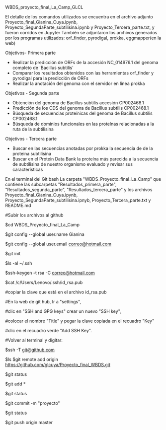 WBDS_proyecto_final_La_Camp_GLCL



El detalle de los comandos utilizados se encuentra en el archivo adjunto Proyecto_final_Gianina_Cuya.ipynb, Proyecto_SegundaParte_subtilisina.ipynb
y Proyecto_Tercera_parte.txt, y fueron corridos en Jupyter 
También se adjuntaron los archivos generados por los programas utilizados: orf_finder, pyrodigal, prokka, eggmapper(en la web)


Objetivos- Primera parte

- Realizar la predicción de ORFs de la accesión NC_014976.1 del genoma completo de 'Bacillus subtilis'
- Comparar los resultados obtenidos con las herramientas orf_finder y pyrodigal para la predicción de ORFs
- Realizar la anotación del genoma con el servidor en línea prokka

Objetivos - Segunda parte

- Obtención del genoma de Bacillus subtilis accesión CP002468.1
- Predicción de los CDS del genoma de Bacillus subtilis CP002468.1
- Búsqueda de secuencias proteínicas del genoma de Bacillus subtilis CP002468.1
- Búsqueda de dominios funcionales en las proteínas relacionadas a la ruta de la subtilisina

Objetivos - Tercera parte
- Buscar en las secuencias anotadas por prokka la secuencia de de la proteina subtilisina
- Buscar en el Protein Data Bank la proteína más parecida a la secuencia de subtilisina de nuestro organismo evaluado y revisar sus características


En el terminal del Git bash
La carpeta "WBDS_Proyecto_final_La_Camp"
que contiene las subcarpetas "Resultados_primera_parte", "Resultados_segunda_parte", "Resultados_tercera_parte" y los archivos Proyecto_final_Gianina_Cuya.ipynb, Proyecto_SegundaParte_subtilisina.ipnyb, Proyecto_Tercera_parte.txt y README.md

#Subir los archivos al github

$cd WBDS_Proyecto_final_La_Camp

$git config --global user.name Gianina

$git config --global user.email correo@hotmail.com

$git init

$ls -al ~/.ssh

$ssh-keygen -t rsa -C correo@hotmail.com

$cat /c/Users/Lenovo/.ssh/id_rsa.pub

#copiar la clave que está en el archivo id_rsa.pub

#En la web de git hub, Ir a "settings", 

#clic en "SSH and  GPG keys" crear un nuevo "SSH key",  

#colocar el nombre "Title" y pegar la clave copiada en el recuadro "Key"

#clic en el recuadro verde "Add SSH Key".

#Volver al terminal y digitar:

$ssh -T git@github.com

$ls
$git remote add origin https://github.com/glcuya/Proyecto_final_WBDS.git

$git status

$git add *

$git status

$git commit -m "proyecto"

$git status

$git push origin master


